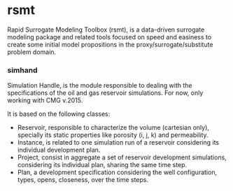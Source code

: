 # rsmt
Rapid Surrogate Modeling Toolbox (rsmt), is a data-driven surrogate modeling 
package and related tools focused on speed and easiness to create some 
initial model propositions in the proxy/surrogate/substitute problem domain.


### simhand

Simulation Handle, is the module responsible to dealing with the specifications
of the oil and gas reservoir simulations. For now, only working with CMG v.2015.

It is based on the following classes:
 - Reservoir, responsible to characterize the volume (cartesian only), specially
 its static properties like porosity (i, j, k) and permeability.
 - Instance, is related to one simulation run of a reservoir considering its
 individual development plan.
 - Project, consist in aggregate a set of reservoir development simulations,
 considering its individual plan, sharing the same time step.
 - Plan, a development specification considering the well configuration, types,
 opens, closeness, over the time steps.
